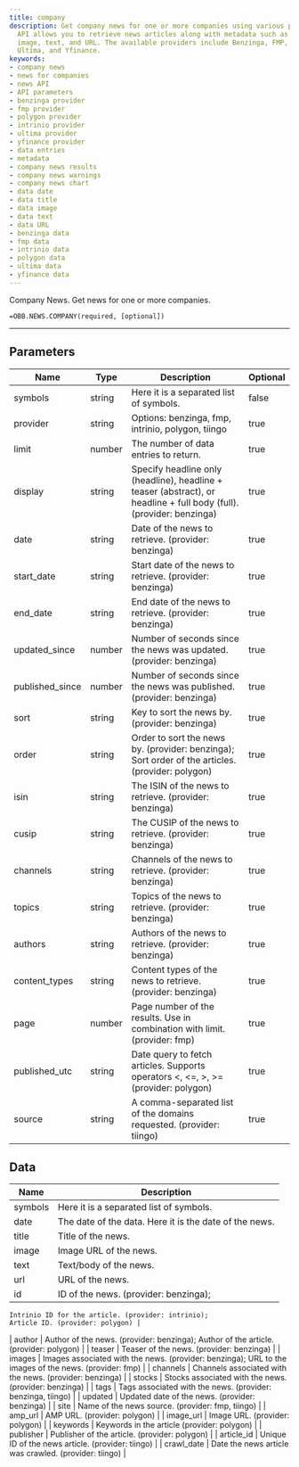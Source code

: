 ```yaml
---
title: company
description: Get company news for one or more companies using various providers. This
  API allows you to retrieve news articles along with metadata such as date, title,
  image, text, and URL. The available providers include Benzinga, FMP, Intrinio, Polygon,
  Ultima, and Yfinance.
keywords: 
- company news
- news for companies
- news API
- API parameters
- benzinga provider
- fmp provider
- polygon provider
- intrinio provider
- ultima provider
- yfinance provider
- data entries
- metadata
- company news results
- company news warnings
- company news chart
- data date
- data title
- data image
- data text
- data URL
- benzinga data
- fmp data
- intrinio data
- polygon data
- ultima data
- yfinance data
---
```


<!-- markdownlint-disable MD041 -->

Company News. Get news for one or more companies.

```excel wordwrap
=OBB.NEWS.COMPANY(required, [optional])
```

---

## Parameters

| Name | Type | Description | Optional |
| ---- | ---- | ----------- | -------- |
| symbols | string | Here it is a separated list of symbols. | false |
| provider | string | Options: benzinga, fmp, intrinio, polygon, tiingo | true |
| limit | number | The number of data entries to return. | true |
| display | string | Specify headline only (headline), headline + teaser (abstract), or headline + full body (full). (provider: benzinga) | true |
| date | string | Date of the news to retrieve. (provider: benzinga) | true |
| start_date | string | Start date of the news to retrieve. (provider: benzinga) | true |
| end_date | string | End date of the news to retrieve. (provider: benzinga) | true |
| updated_since | number | Number of seconds since the news was updated. (provider: benzinga) | true |
| published_since | number | Number of seconds since the news was published. (provider: benzinga) | true |
| sort | string | Key to sort the news by. (provider: benzinga) | true |
| order | string | Order to sort the news by. (provider: benzinga); Sort order of the articles. (provider: polygon) | true |
| isin | string | The ISIN of the news to retrieve. (provider: benzinga) | true |
| cusip | string | The CUSIP of the news to retrieve. (provider: benzinga) | true |
| channels | string | Channels of the news to retrieve. (provider: benzinga) | true |
| topics | string | Topics of the news to retrieve. (provider: benzinga) | true |
| authors | string | Authors of the news to retrieve. (provider: benzinga) | true |
| content_types | string | Content types of the news to retrieve. (provider: benzinga) | true |
| page | number | Page number of the results. Use in combination with limit. (provider: fmp) | true |
| published_utc | string | Date query to fetch articles. Supports operators <, <=, >, >= (provider: polygon) | true |
| source | string | A comma-separated list of the domains requested. (provider: tiingo) | true |

## Data

| Name | Description |
| ---- | ----------- |
| symbols |  Here it is a separated list of symbols.  |
| date | The date of the data. Here it is the date of the news.  |
| title | Title of the news.  |
| image | Image URL of the news.  |
| text | Text/body of the news.  |
| url | URL of the news.  |
| id | ID of the news. (provider: benzinga);
    Intrinio ID for the article. (provider: intrinio);
    Article ID. (provider: polygon) |
| author | Author of the news. (provider: benzinga);
    Author of the article. (provider: polygon) |
| teaser | Teaser of the news. (provider: benzinga) |
| images | Images associated with the news. (provider: benzinga);
    URL to the images of the news. (provider: fmp) |
| channels | Channels associated with the news. (provider: benzinga) |
| stocks | Stocks associated with the news. (provider: benzinga) |
| tags | Tags associated with the news. (provider: benzinga, tiingo) |
| updated | Updated date of the news. (provider: benzinga) |
| site | Name of the news source. (provider: fmp, tiingo) |
| amp_url | AMP URL. (provider: polygon) |
| image_url | Image URL. (provider: polygon) |
| keywords | Keywords in the article (provider: polygon) |
| publisher | Publisher of the article. (provider: polygon) |
| article_id | Unique ID of the news article. (provider: tiingo) |
| crawl_date | Date the news article was crawled. (provider: tiingo) |
